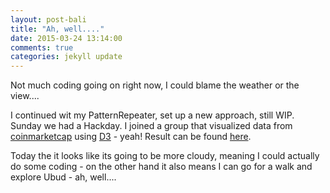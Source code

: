 ```yaml
---
layout: post-bali
title: "Ah, well...."
date: 2015-03-24 13:14:00
comments: true
categories: jekyll update
---
```


Not much coding going on right now, I could blame the weather or the view.... 

I continued wit my PatternRepeater, set up a new approach, still WIP. Sunday we had a Hackday. I joined a group that visualized data from [coinmarketcap](http://coinmarketcap.com/) using [D3](http://d3js.org/) - yeah! Result can be found [here](http://cc.binaryage.com/). 

Today the it looks like its going to be more cloudy, meaning I could actually do some coding - on the other hand it also means I can go for a walk and explore Ubud - ah, well....
